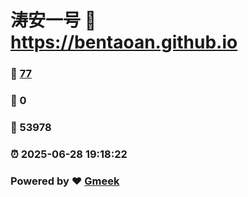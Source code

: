 # 涛安一号 :link: https://bentaoan.github.io 
### :page_facing_up: [77](https://bentaoan.github.io/tag.html) 
### :speech_balloon: 0 
### :hibiscus: 53978 
### :alarm_clock: 2025-06-28 19:18:22 
### Powered by :heart: [Gmeek](https://github.com/Meekdai/Gmeek)
